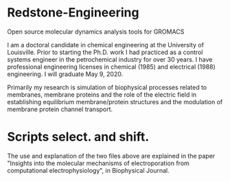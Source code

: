 # Redstone-Engineering
Open source molecular dynamics analysis tools for GROMACS

I am a doctoral candidate in chemical engineering at the University of Louisville. Prior to starting the Ph.D. work I had practiced as a control systems engineer in the petrochemical industry for over 30 years. I have professional engineering licenses in chemical (1985) and electrical (1988) engineering. I will graduate May 9, 2020.

Primarily my research is simulation of biophysical processes related to membranes, membrane proteins and the role of the electric field in establishing equilibrium membrane/protein structures and the modulation of membrane protein channel transport. 
# Scripts select. and shift.
The use and explanation of the two files above are explained in the paper "Insights into the molecular mechanisms of electroporation from computational electrophysiology", in Biophysical Journal.
